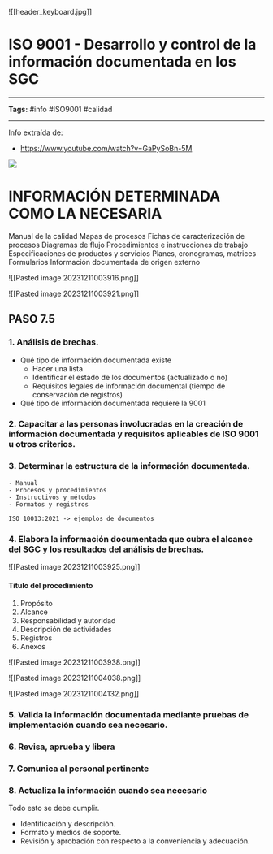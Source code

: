 ![[header_keyboard.jpg]]
# ISO 9001 - Desarrollo y control de la información documentada en los SGC

---

**Tags:** #info #ISO9001 #calidad

---

Info extraída de: 
* https://www.youtube.com/watch?v=GaPySoBn-5M 

![](https://www.youtube.com/watch?v=GaPySoBn-5M)


# INFORMACIÓN DETERMINADA COMO LA NECESARIA

Manual de la calidad
Mapas de procesos
Fichas de caracterización de procesos
Diagramas de flujo
Procedimientos e instrucciones de trabajo
Especificaciones de productos y servicios
Planes, cronogramas, matrices
Formularios
Información documentada de origen externo






![[Pasted image 20231211003916.png]]



![[Pasted image 20231211003921.png]]







## PASO 7.5

### 1. Análisis de brechas.
- Qué tipo de información documentada existe
    - Hacer una lista
    - Identificar el estado de los documentos (actualizado o no)
    - Requisitos legales de información documental (tiempo de conservación de registros)
- Qué tipo de información documentada requiere la 9001

### 2. Capacitar a las personas involucradas en la creación de información documentada y requisitos aplicables de ISO 9001 u otros criterios.

### 3. Determinar la estructura de la información documentada.

    - Manual
    - Procesos y procedimientos
    - Instructivos y métodos
    - Formatos y registros

    ISO 10013:2021 -> ejemplos de documentos

### 4. Elabora la información documentada que cubra el alcance del SGC y los resultados del análisis de brechas.



![[Pasted image 20231211003925.png]]


#### Título del procedimiento

1. Propósito
2. Alcance
3. Responsabilidad y autoridad
4. Descripción de actividades
5. Registros
6. Anexos


![[Pasted image 20231211003938.png]]



![[Pasted image 20231211004038.png]]



![[Pasted image 20231211004132.png]]


### 5. Valida la información documentada mediante pruebas de implementación cuando sea necesario.


### 6. Revisa, aprueba y libera


### 7. Comunica al personal pertinente


### 8. Actualiza la información cuando sea necesario


Todo esto se debe cumplir.
- Identificación y descripción.
- Formato y medios de soporte.
- Revisión y aprobación con respecto a la conveniencia y adecuación.




